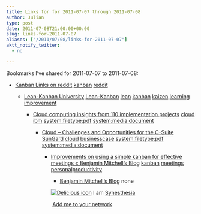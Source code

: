 ```yaml
---
title: Links for for 2011-07-07 through 2011-07-08
author: Julian
type: post
date: 2011-07-08T21:00:00+00:00
slug: links-for-2011-07-07 
aliases: ["/2011/07/08/links-for-2011-07-07"]
aktt_notify_twitter:
  - no

---
```

Bookmarks I&#8217;ve shared for 2011-07-07 to 2011-07-08:

  * [Kanban Links on reddit][1] 
    [kanban][2] [reddit][3] </li> 
    
      * [Lean-Kanban University][4] 
        [Lean-Kanban][5] [lean][6] [kanban][2] [kaizen][7] [learning][8] [improvement][9] </li> 
        
          * [Cloud computing insights from 110 implementation projects][10] 
            [cloud][11] [ibm][12] [system:filetype:pdf][13] [system:media:document][14] </li> 
            
              * [Cloud &#8211; Challenges and Opportunities for the C-Suite][15] 
                [SunGard][16] [cloud][11] [businesscase][17] [system:filetype:pdf][13] [system:media:document][14] </li> 
                
                  * [Improvements on using a simple kanban for effective meetings &laquo; Benjamin Mitchell&#8217;s Blog][18] 
                    [kanban][2] [meetings][19] [personalproductivity][20] </li> 
                    
                      * [Benjamin Mitchell&#8217;s Blog][21] 
                        none</li> </ul> 
                        
                        <p class="deliciouslink">
                          <a href="https://del.icio.us/synesthesia" title="See all my bookmarks on del.icio.us"><img src="https://www.synesthesia.co.uk/images/deliciousicon.jpg" alt="Delicious icon" /></a>&nbsp;I am <a href="https://del.icio.us/synesthesia" title="See all my bookmarks on del.icio.us">Synesthesia</a>
                        </p>
                        
                        <p class="deliciouslink">
                          <a href="https://del.icio.us/network?add=synesthesia" title="Add me to your del.icio.us network"><img src="https://www.synesthesia.co.uk/images/add.gif" alt="" /></a>&nbsp;<a href="https://del.icio.us/network?add=synesthesia" title="Add me to your del.icio.us network">Add me to your network</a>
                        </p>

 [1]: https://www.reddit.com/r/kanban
 [2]: https://www.delicious.com/synesthesia/kanban
 [3]: https://www.delicious.com/synesthesia/reddit
 [4]: https://www.leankanbanuniversity.com/
 [5]: https://www.delicious.com/synesthesia/Lean-Kanban
 [6]: https://www.delicious.com/synesthesia/lean
 [7]: https://www.delicious.com/synesthesia/kaizen
 [8]: https://www.delicious.com/synesthesia/learning
 [9]: https://www.delicious.com/synesthesia/improvement
 [10]: https://public.dhe.ibm.com/common/ssi/ecm/en/ciw03074usen/CIW03074USEN.PDF
 [11]: https://www.delicious.com/synesthesia/cloud
 [12]: https://www.delicious.com/synesthesia/ibm
 [13]: https://www.delicious.com/synesthesia/system%3Afiletype%3Apdf
 [14]: https://www.delicious.com/synesthesia/system%3Amedia%3Adocument
 [15]: https://www.thecloudcircle.com/sites/default/files/SunGard_Availability_Services_CIO_Survey_Report.pdf
 [16]: https://www.delicious.com/synesthesia/SunGard
 [17]: https://www.delicious.com/synesthesia/businesscase
 [18]: https://blog.benjaminm.net/2011/07/05/improving-personal-kanban-for-effective-meetings/?utm_source=twitterfeed
 [19]: https://www.delicious.com/synesthesia/meetings
 [20]: https://www.delicious.com/synesthesia/personalproductivity
 [21]: https://blog.benjaminm.net/2011/07/05/improving-personal-kanban-for-effective-meetings
